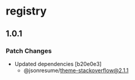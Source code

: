 # registry

## 1.0.1

### Patch Changes

- Updated dependencies [b20e0e3]
  - @jsonresume/theme-stackoverflow@2.1.1
